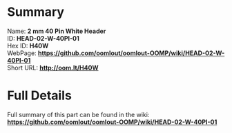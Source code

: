 
Summary
=================
  
Name: __2 mm 40 Pin White Header__    
ID: __HEAD-02-W-40PI-01__   
Hex ID: __H40W__   
WebPage: __https://github.com/oomlout/oomlout-OOMP/wiki/HEAD-02-W-40PI-01__   
Short URL: __http://oom.lt/H40W__   

Full Details
==========================
Full summary of this part can be found in the wiki:   
__https://github.com/oomlout/oomlout-OOMP/wiki/HEAD-02-W-40PI-01__    

